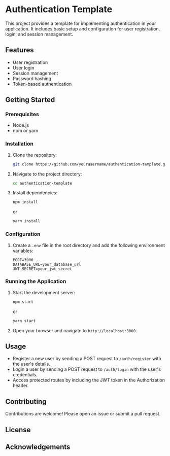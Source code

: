 # Authentication Template

This project provides a template for implementing authentication in your application. It includes basic setup and configuration for user registration, login, and session management.

## Features

- User registration
- User login
- Session management
- Password hashing
- Token-based authentication

## Getting Started

### Prerequisites

- Node.js
- npm or yarn

### Installation

1. Clone the repository:
    ```bash
    git clone https://github.com/yourusername/authentication-template.git
    ```
2. Navigate to the project directory:
    ```bash
    cd authentication-template
    ```
3. Install dependencies:
    ```bash
    npm install
    ```
    or
    ```bash
    yarn install
    ```

### Configuration

1. Create a `.env` file in the root directory and add the following environment variables:
    ```env
    PORT=3000
    DATABASE_URL=your_database_url
    JWT_SECRET=your_jwt_secret
    ```

### Running the Application

1. Start the development server:
    ```bash
    npm start
    ```
    or
    ```bash
    yarn start
    ```

2. Open your browser and navigate to `http://localhost:3000`.

## Usage

- Register a new user by sending a POST request to `/auth/register` with the user's details.
- Login a user by sending a POST request to `/auth/login` with the user's credentials.
- Access protected routes by including the JWT token in the Authorization header.

## Contributing

Contributions are welcome! Please open an issue or submit a pull request.

## License

<!-- This project is licensed under the MIT License. See the [LICENSE](LICENSE) file for details. -->

## Acknowledgements
